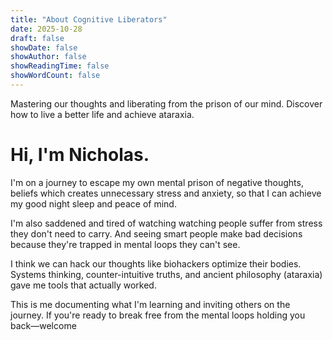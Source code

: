 ```yaml
---
title: "About Cognitive Liberators"
date: 2025-10-28
draft: false
showDate: false
showAuthor: false
showReadingTime: false
showWordCount: false
---
```


Mastering our thoughts and liberating from the prison of our mind. Discover how to live a better life and achieve ataraxia.

# Hi, I'm Nicholas.

 I'm on a journey to escape my own mental prison of negative thoughts, beliefs which creates unnecessary stress and anxiety, so that I can achieve my good night sleep and peace of mind.

I'm also saddened and tired of watching watching people suffer from stress they don't need to carry. And seeing smart people make bad decisions because they're trapped in mental loops they can't see.

I think we can hack our thoughts like biohackers optimize their bodies. Systems thinking, counter-intuitive truths, and ancient philosophy (ataraxia) gave me tools that actually worked.

This is me documenting what I'm learning and inviting others on the journey. If you're ready to break free from the mental loops holding you back—welcome
